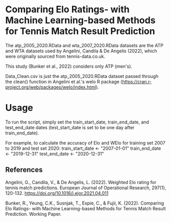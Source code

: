 # Comparing Elo Ratings- with Machine Learning-based Methods for Tennis Match Result Prediction

The atp_2005_2020.RData and wta_2007_2020.RData datasets are the ATP and WTA datasets used by Angelini, Candila & De Angelis (2022), which were originally sourced from tennis-data.co.uk.

This study (Bunker et al., 2022) considers only ATP (men's).

Data_Clean.csv is just the atp_2005_2020.RData dataset passed through the clean() function in Angelini et al.'s welo R package (https://cran.r-project.org/web/packages/welo/index.html).

# Usage
To run the script, simply set the train_start_date, train_end_date, and test_end_date dates (test_start_date is set to be one day after train_end_date).

For example, to calculate the accuracy of Elo and WElo for training set 2007 to 2019 and test set 2020:
train_start_date <- "2007-01-01"
train_end_date <- "2019-12-31"
test_end_date <- "2020-12-31"

## References
Angelini, G., Candila, V., & De Angelis, L. (2022). Weighted Elo rating for tennis match predictions. European Journal of Operational Research, 297(1), 120-132. https://doi.org/10.1016/j.ejor.2021.04.011

Bunker, R., Yeung, C.K., Susnjak, T., Espie, C., & Fujii, K. (2022). Comparing Elo Ratings- with Machine Learning-based Methods for Tennis Match Result Prediction. Working Paper.
